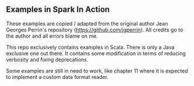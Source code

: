 ## Examples in Spark In Action

These examples are copied / adapted from the original author 
Jean Georges Perrin's repository (https://github.com/jgperrin). 
All credits go to the author and all errors blame on me.

This repo exclusively contains examples in Scala. There is only a Java exclusive one out there.
 It contains some modification in terms of reducing verbosity and fixing deprecations.

Some examples are still in need to work, like chapter 11 where it is expected to implement a custom data format reader. 
